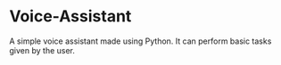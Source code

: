 # Voice-Assistant

A simple voice assistant made using Python. It can perform basic tasks given by the user.
